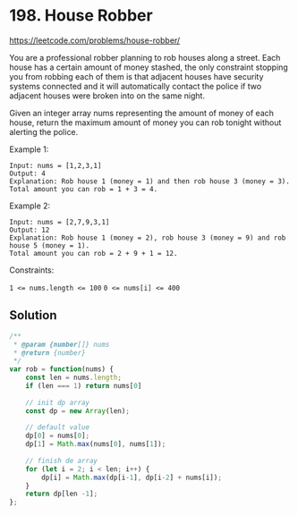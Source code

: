 # 198. House Robber

https://leetcode.com/problems/house-robber/

You are a professional robber planning to rob houses along a street. Each house has a certain amount of money stashed, the only constraint stopping you from robbing each of them is that adjacent houses have security systems connected and it will automatically contact the police if two adjacent houses were broken into on the same night.

Given an integer array nums representing the amount of money of each house, return the maximum amount of money you can rob tonight without alerting the police.

Example 1:
```
Input: nums = [1,2,3,1]
Output: 4
Explanation: Rob house 1 (money = 1) and then rob house 3 (money = 3).
Total amount you can rob = 1 + 3 = 4.
```
Example 2:
```
Input: nums = [2,7,9,3,1]
Output: 12
Explanation: Rob house 1 (money = 2), rob house 3 (money = 9) and rob house 5 (money = 1).
Total amount you can rob = 2 + 9 + 1 = 12.
 ```

Constraints:

`1 <= nums.length <= 100`
`0 <= nums[i] <= 400`

## Solution

```js
/**
 * @param {number[]} nums
 * @return {number}
 */
var rob = function(nums) {
    const len = nums.length;
    if (len === 1) return nums[0]
    
    // init dp array
    const dp = new Array(len);
    
    // default value
    dp[0] = nums[0];
    dp[1] = Math.max(nums[0], nums[1]);
    
    // finish de array
    for (let i = 2; i < len; i++) {
        dp[i] = Math.max(dp[i-1], dp[i-2] + nums[i]);
    }
    return dp[len -1];
};
```
